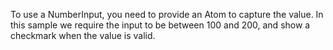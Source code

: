 To use a NumberInput, you need to provide an Atom<number> to capture the value.  In this sample we require the input to be between 100 and 200, and show a checkmark when the value is valid.